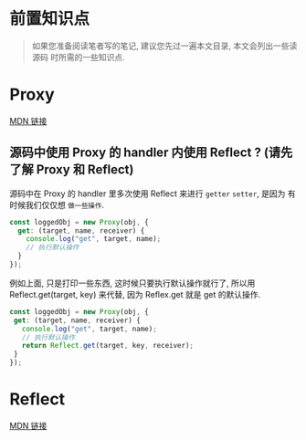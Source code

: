 # 前置知识点

> 如果您准备阅读笔者写的笔记, 建议您先过一遍本文目录, 本文会列出一些读源码
时所需的一些知识点.

# Proxy

[MDN 链接](https://developer.mozilla.org/zh-CN/docs/Web/JavaScript/Reference/Global_Objects/Proxy)

## 源码中使用 Proxy 的 handler 内使用 Reflect ? (请先了解 Proxy 和 Reflect)
源码中在 Proxy 的 handler 里多次使用 Reflect 来进行 `getter` `setter`, 是因为
有时候我们仅仅想 `做一些操作`.

```javascript
const loggedObj = new Proxy(obj, {
  get: (target, name, receiver) {
    console.log("get", target, name);
    // 执行默认操作
  }
});
```
 
例如上面, 只是打印一些东西, 这时候只要执行默认操作就行了, 所以用 Reflect.get(target, key)
来代替, 因为 Reflex.get 就是 get 的默认操作. 
 
 ```javascript
 const loggedObj = new Proxy(obj, {
  get: (target, name, receiver) {
    console.log("get", target, name);
    // 执行默认操作
    return Reflect.get(target, key, receiver);
  }
});
 ```

# Reflect

[MDN 链接](https://developer.mozilla.org/zh-CN/docs/Web/JavaScript/Reference/Global_Objects/Reflect)

